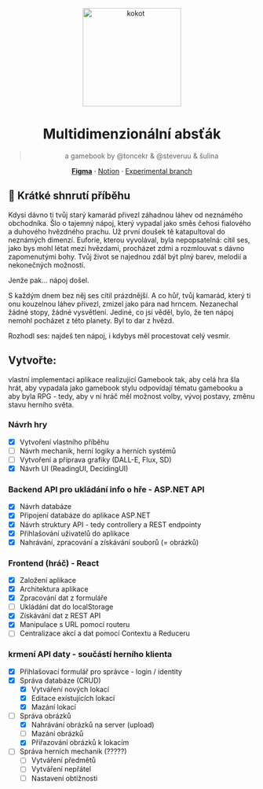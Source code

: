 <div align="center">
<img src="https://i.imgur.com/ZZXEdiT.png" alt="kokot" width=200 />

# Multidimenzionální absťák
> a gamebook by @toncekr & @steveruu & šulina

**[Figma](https://www.figma.com/design/c06SWKpvasclNtKCNU2pQE/MDAGamebook?node-id=0-1&t=JM0Hsiub1j8QwFeF-1)** · [Notion](https://www.notion.so/steveruu/Multidimenzion-ln-abs-k-14492fa18d8f80ed82cfe8459281f9a7?pvs=4) · [Experimental branch](https://github.com/minjiyalabs/mda)
</div>

## 📜 Krátké shnrutí příběhu 
Kdysi dávno ti tvůj starý kamarád přivezl záhadnou láhev od neznámého obchodníka. Šlo o tajemný nápoj, který vypadal jako směs čehosi fialového a duhového hvězdného prachu. Už první doušek tě katapultoval do neznámých dimenzí. Euforie, kterou vyvolával, byla nepopsatelná: cítil ses, jako bys mohl létat mezi hvězdami, procházet zdmi a rozmlouvat s dávno zapomenutými bohy. Tvůj život se najednou zdál být plný barev, melodií a nekonečných možností.

Jenže pak… nápoj došel.

S každým dnem bez něj ses cítil prázdnější. A co hůř, tvůj kamarád, který ti onu kouzelnou láhev přivezl, zmizel jako pára nad hrncem. Nezanechal žádné stopy, žádné vysvětlení. Jediné, co jsi věděl, bylo, že ten nápoj nemohl pocházet z této planety. Byl to dar z hvězd.

Rozhodl ses: najdeš ten nápoj, i kdybys měl procestovat celý vesmír.
## Vytvořte:
vlastní implementaci aplikace realizující Gamebook tak, aby celá hra šla hrát, aby vypadala jako gamebook stylu odpovídají tématu gamebooku a aby byla RPG - tedy, aby v ní hráč měl možnost volby, vývoj postavy, změnu stavu herního světa.

### Návrh hry 
- [x] Vytvoření vlastního příběhu
- [ ] Návrh mechanik, herní logiky a herních systémů
- [ ] Vytvoření a příprava grafiky (DALL-E, Flux, SD)
- [x] Návrh UI (ReadingUI, DecidingUI)

### Backend API pro ukládání info o hře - ASP.NET API
- [x] Návrh databáze 
- [x] Připojení databáze do aplikace ASP.NET 
- [x] Návrh struktury API - tedy controllery a REST endpointy 
- [x] Přihlašování uživatelů do aplikace 
- [x] Nahrávání, zpracování a získávání souborů (= obrázků)

### Frontend (hráč) - React
- [x] Založení aplikace 
- [x] Architektura aplikace 
- [x] Zpracování dat z formuláře 
- [ ] Ukládání dat do localStorage 
- [x] Získávání dat z REST API 
- [x] Manipulace s URL pomocí routeru 
- [ ] Centralizace akcí a dat pomocí Contextu a Reduceru 

### krmení API daty - součástí herního klienta
- [x] Přihlašovací formulář pro správce - login / identity
- [x] Správa databáze (CRUD)
  - [x] Vytváření nových lokací 
  - [x] Editace existujících lokací
  - [x] Mazání lokací
- [ ] Správa obrázků 
  - [x] Nahrávání obrázků na server (upload)
  - [ ] Mazání obrázků 
  - [x] Přiřazování obrázků k lokacím
- [ ] Správa herních mechanik (?????)
  - [ ] Vytváření předmětů
  - [ ] Vytváření nepřátel
  - [ ] Nastavení obtížnosti 
